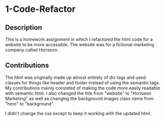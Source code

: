 # 1-Code-Refactor

## Description

This is a homework assignment in which I refactored the html code for a website to be more accessible. The website was for a fictional marketing company called Horiseon.

## Contributions

The html was originally made up almost entirely of div tags and used classes for things like header and footer instead of using the semantic tags. My contributions mainly consisted of making the code more easily readable with semantic html. I also changed the title from "website" to "Horiseon Marketing" as well as changing the background images class name from "hero" to "background".

I didn't change the css except to keep it working with the updated html.
